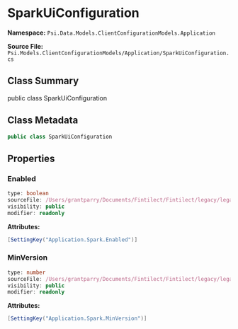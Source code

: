 # SparkUiConfiguration

**Namespace:** `Psi.Data.Models.ClientConfigurationModels.Application`

**Source File:** `Psi.Models.ClientConfigurationModels/Application/SparkUiConfiguration.cs`

## Class Summary

public class SparkUiConfiguration

## Class Metadata

```typescript
public class SparkUiConfiguration
```

## Properties

### Enabled

```typescript
type: boolean
sourceFile: /Users/grantparry/Documents/Fintilect/Fintilect/legacy/legacy-apis/Psi.Models.ClientConfigurationModels/Application/SparkUiConfiguration.cs
visibility: public
modifier: readonly
```

**Attributes:**
```csharp
[SettingKey("Application.Spark.Enabled")]
```

### MinVersion

```typescript
type: number
sourceFile: /Users/grantparry/Documents/Fintilect/Fintilect/legacy/legacy-apis/Psi.Models.ClientConfigurationModels/Application/SparkUiConfiguration.cs
visibility: public
modifier: readonly
```

**Attributes:**
```csharp
[SettingKey("Application.Spark.MinVersion")]
```
